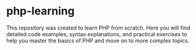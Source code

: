 # php-learning
This repository was created to learn PHP from scratch. Here you will find detailed code examples, syntax explanations, and practical exercises to help you master the basics of PHP and move on to more complex topics.
